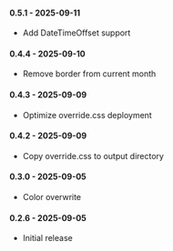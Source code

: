 #### 0.5.1 - 2025-09-11
* Add DateTimeOffset support
#### 0.4.4 - 2025-09-10
* Remove border from current month
#### 0.4.3 - 2025-09-09
* Optimize override.css deployment
#### 0.4.2 - 2025-09-09
* Copy override.css to output directory
#### 0.3.0 - 2025-09-05
* Color overwrite
#### 0.2.6 - 2025-09-05
* Initial release
